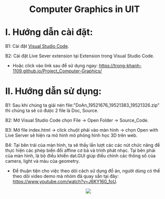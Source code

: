 <h1 align="center">Computer Graphics in UIT</h1>

# I. Hướng dẫn cài đặt:

 B1: Cài đặt [Visual Studio Code](https://code.visualstudio.com/download).

 B2: Cài đặt Live Sever extension tại Extension trong Visual Studio Code.

* Hoặc click vào link sau để sử dụng ngay: https://trong-khanh-1109.github.io/Project_Computer-Graphics/

# II. Hướng dẫn sử dụng:

B1: Sau khi chúng ta giải nén file:"DoAn_19521676_19521383_19521326.zip" thì chúng ta sẽ có được 2 file là Doc, Source.

B2: Mở Visual Studio Code chọn File -> Open Folder -> Source_Code.

B3: Mở file index.html -> click chuột phải vào màn hình -> chọn Open with Live Server sẽ hiện ra mô hình mô phỏng hình học 3D trên web.

B4: Tại bên trái của màn hình, ta sẽ thấy lần lượt các các nút chức năng để thực hiện các phép biến đổi affine cơ bả và trình phát nhạc.
Tại bên phải của màn hình, là bộ điều khiển dat.GUI giúp điều chỉnh các thông số của camera, light và màu của geometry.

* Để thuận tiện cho việc theo dõi cách sử dụng đồ án, người dùng có thể theo dõi video demo mà nhóm đã quay sẵn tại đây: https://www.youtube.com/watch?v=J6KY160_foU.

  <p align='center'><img src='https://github.com/trong-khanh-1109/CS105.M11.KHCL/blob/188e42b7eaf16d825bd5b07e650d2890a83cc767/Image/final_project.gif'></p>
